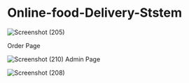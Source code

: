 # Online-food-Delivery-Ststem
![Screenshot (205)](https://user-images.githubusercontent.com/75747231/152627070-7b4ec30b-ecc3-4509-a7e0-7a3b92de2cc0.png)

Order Page

![Screenshot (210)](https://user-images.githubusercontent.com/75747231/152627084-a9ee99b6-277b-4b58-b4cb-ced6ecff327f.png)
Admin Page

![Screenshot (208)](https://user-images.githubusercontent.com/75747231/152627099-ad187d8d-2bab-4850-ac9e-22ce9f310f3d.png)


